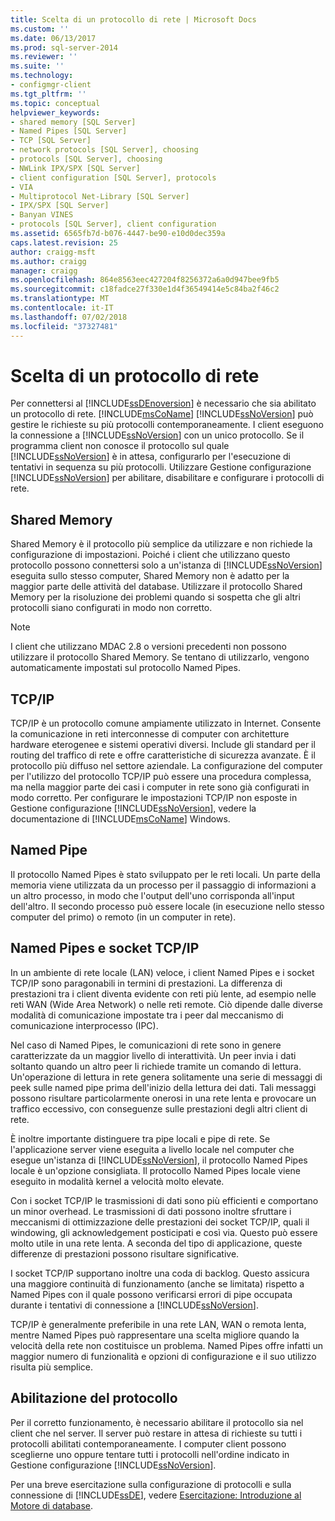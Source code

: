 ```yaml
---
title: Scelta di un protocollo di rete | Microsoft Docs
ms.custom: ''
ms.date: 06/13/2017
ms.prod: sql-server-2014
ms.reviewer: ''
ms.suite: ''
ms.technology:
- configmgr-client
ms.tgt_pltfrm: ''
ms.topic: conceptual
helpviewer_keywords:
- shared memory [SQL Server]
- Named Pipes [SQL Server]
- TCP [SQL Server]
- network protocols [SQL Server], choosing
- protocols [SQL Server], choosing
- NWLink IPX/SPX [SQL Server]
- client configuration [SQL Server], protocols
- VIA
- Multiprotocol Net-Library [SQL Server]
- IPX/SPX [SQL Server]
- Banyan VINES
- protocols [SQL Server], client configuration
ms.assetid: 6565fb7d-b076-4447-be90-e10d0dec359a
caps.latest.revision: 25
author: craigg-msft
ms.author: craigg
manager: craigg
ms.openlocfilehash: 864e8563eec427204f8256372a6a0d947bee9fb5
ms.sourcegitcommit: c18fadce27f330e1d4f36549414e5c84ba2f46c2
ms.translationtype: MT
ms.contentlocale: it-IT
ms.lasthandoff: 07/02/2018
ms.locfileid: "37327481"
---
```

# <a name="choosing-a-network-protocol"></a>Scelta di un protocollo di rete
  Per connettersi al [!INCLUDE[ssDEnoversion](../../includes/ssdenoversion-md.md)] è necessario che sia abilitato un protocollo di rete. [!INCLUDE[msCoName](../../includes/msconame-md.md)] [!INCLUDE[ssNoVersion](../../includes/ssnoversion-md.md)] può gestire le richieste su più protocolli contemporaneamente. I client eseguono la connessione a [!INCLUDE[ssNoVersion](../../includes/ssnoversion-md.md)] con un unico protocollo. Se il programma client non conosce il protocollo sul quale [!INCLUDE[ssNoVersion](../../includes/ssnoversion-md.md)] è in attesa, configurarlo per l'esecuzione di tentativi in sequenza su più protocolli. Utilizzare Gestione configurazione [!INCLUDE[ssNoVersion](../../includes/ssnoversion-md.md)] per abilitare, disabilitare e configurare i protocolli di rete.  
  
## <a name="shared-memory"></a>Shared Memory  
 Shared Memory è il protocollo più semplice da utilizzare e non richiede la configurazione di impostazioni. Poiché i client che utilizzano questo protocollo possono connettersi solo a un'istanza di [!INCLUDE[ssNoVersion](../../includes/ssnoversion-md.md)] eseguita sullo stesso computer, Shared Memory non è adatto per la maggior parte delle attività del database. Utilizzare il protocollo Shared Memory per la risoluzione dei problemi quando si sospetta che gli altri protocolli siano configurati in modo non corretto.  
  
> [!NOTE]  
>  I client che utilizzano MDAC 2.8 o versioni precedenti non possono utilizzare il protocollo Shared Memory. Se tentano di utilizzarlo, vengono automaticamente impostati sul protocollo Named Pipes.  
  
## <a name="tcpip"></a>TCP/IP  
 TCP/IP è un protocollo comune ampiamente utilizzato in Internet. Consente la comunicazione in reti interconnesse di computer con architetture hardware eterogenee e sistemi operativi diversi. Include gli standard per il routing del traffico di rete e offre caratteristiche di sicurezza avanzate. È il protocollo più diffuso nel settore aziendale. La configurazione del computer per l'utilizzo del protocollo TCP/IP può essere una procedura complessa, ma nella maggior parte dei casi i computer in rete sono già configurati in modo corretto. Per configurare le impostazioni TCP/IP non esposte in Gestione configurazione [!INCLUDE[ssNoVersion](../../includes/ssnoversion-md.md)], vedere la documentazione di [!INCLUDE[msCoName](../../includes/msconame-md.md)] Windows.  
  
## <a name="named-pipes"></a>Named Pipe  
 Il protocollo Named Pipes è stato sviluppato per le reti locali. Un parte della memoria viene utilizzata da un processo per il passaggio di informazioni a un altro processo, in modo che l'output dell'uno corrisponda all'input dell'altro. Il secondo processo può essere locale (in esecuzione nello stesso computer del primo) o remoto (in un computer in rete).  
  
## <a name="named-pipes-vs-tcpip-sockets"></a>Named Pipes e socket TCP/IP  
 In un ambiente di rete locale (LAN) veloce, i client Named Pipes e i socket TCP/IP sono paragonabili in termini di prestazioni. La differenza di prestazioni tra i client diventa evidente con reti più lente, ad esempio nelle reti WAN (Wide Area Network) o nelle reti remote. Ciò dipende dalle diverse modalità di comunicazione impostate tra i peer dal meccanismo di comunicazione interprocesso (IPC).  
  
 Nel caso di Named Pipes, le comunicazioni di rete sono in genere caratterizzate da un maggior livello di interattività. Un peer invia i dati soltanto quando un altro peer li richiede tramite un comando di lettura. Un'operazione di lettura in rete genera solitamente una serie di messaggi di peek sulle named pipe prima dell'inizio della lettura dei dati. Tali messaggi possono risultare particolarmente onerosi in una rete lenta e provocare un traffico eccessivo, con conseguenze sulle prestazioni degli altri client di rete.  
  
 È inoltre importante distinguere tra pipe locali e pipe di rete. Se l'applicazione server viene eseguita a livello locale nel computer che esegue un'istanza di [!INCLUDE[ssNoVersion](../../includes/ssnoversion-md.md)], il protocollo Named Pipes locale è un'opzione consigliata. Il protocollo Named Pipes locale viene eseguito in modalità kernel a velocità molto elevate.  
  
 Con i socket TCP/IP le trasmissioni di dati sono più efficienti e comportano un minor overhead. Le trasmissioni di dati possono inoltre sfruttare i meccanismi di ottimizzazione delle prestazioni dei socket TCP/IP, quali il windowing, gli acknowledgement posticipati e così via. Questo può essere molto utile in una rete lenta. A seconda del tipo di applicazione, queste differenze di prestazioni possono risultare significative.  
  
 I socket TCP/IP supportano inoltre una coda di backlog. Questo assicura una maggiore continuità di funzionamento (anche se limitata) rispetto a Named Pipes con il quale possono verificarsi errori di pipe occupata durante i tentativi di connessione a [!INCLUDE[ssNoVersion](../../includes/ssnoversion-md.md)].  
  
 TCP/IP è generalmente preferibile in una rete LAN, WAN o remota lenta, mentre Named Pipes può rappresentare una scelta migliore quando la velocità della rete non costituisce un problema. Named Pipes offre infatti un maggior numero di funzionalità e opzioni di configurazione e il suo utilizzo risulta più semplice.  
  
## <a name="enabling-the-protocol"></a>Abilitazione del protocollo  
 Per il corretto funzionamento, è necessario abilitare il protocollo sia nel client che nel server. Il server può restare in attesa di richieste su tutti i protocolli abilitati contemporaneamente. I computer client possono sceglierne uno oppure tentare tutti i protocolli nell'ordine indicato in Gestione configurazione [!INCLUDE[ssNoVersion](../../includes/ssnoversion-md.md)].  
  
 Per una breve esercitazione sulla configurazione di protocolli e sulla connessione di [!INCLUDE[ssDE](../../includes/ssde-md.md)], vedere [Esercitazione: Introduzione al Motore di database](../../relational-databases/tutorial-getting-started-with-the-database-engine.md).  
  
  
